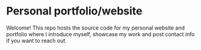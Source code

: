 # Personal portfolio/website
Welcome! This repo hosts the source code for my personal website and portfolio where I introduce myself, showcase my work and post contact info if you want to reach out.
